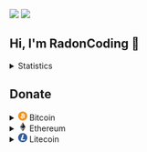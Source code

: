 <p align="left">
  <img src="https://komarev.com/ghpvc/?username=RadonCoding&label=Visitor count&color=292f33&style=for-the-badge"/>
  <img src="https://dcbadge.vercel.app/api/shield/705767051586830419"/>
</p>

<h2>Hi, I'm RadonCoding 👋</h2>

<details>
  <summary>Statistics</summary>
  
  <p align="center">
    <img src="https://github-readme-stats.vercel.app/api?username=RadonCoding&hide_border=true&show_icons=true&include_all_commits=true&show_icons=true&title_color=fff&icon_color=ffffff&text_color=ffffff&bg_color=00000000" />
    <img src="https://github-readme-stats.vercel.app/api/top-langs/?username=RadonCoding&hide_border=true&layout=compact&show_icons=true&title_color=fff&icon_color=ffffff&text_color=ffffff&bg_color=00000000" />
  </p>
</details>

## Donate

<details>
    <summary>
        <img src="https://github.com/schmich/crypto-address-visualizer/blob/master/assets/btc-logo.png" width="16" height="16"> Bitcoin
    </summary>
    <br>bc1qclp38ttjy3nad0r5ca2skkjtyrma7ssg2ctady
      <br><img src="assets/btc-qr.png"><br>
</details>

<details>
    <summary>
        <img src="https://github.com/schmich/crypto-address-visualizer/blob/master/assets/eth-logo.png" width="16" height="16"> Ethereum
    </summary>
    <br>0x1DC20DB2985b14cA483071c29dC0eDdCbF100019
    <br><img src="assets/etc-qr.png"><br>
</details>

<details>
    <summary>
        <img src="https://github.com/schmich/crypto-address-visualizer/blob/master/assets/ltc-logo.png" width="16" height="16"> Litecoin
    </summary>
    <br>LTtv4qaKDXUaqFjzzBFDLhYUiMTHQtV1Rc
    <br><img src="assets/ltc-qr.png"><br>
</details>
